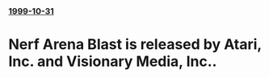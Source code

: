 ### [1999-10-31](/news/1999/10/31/index.md)

#  Nerf Arena Blast is released by Atari, Inc. and Visionary Media, Inc..



